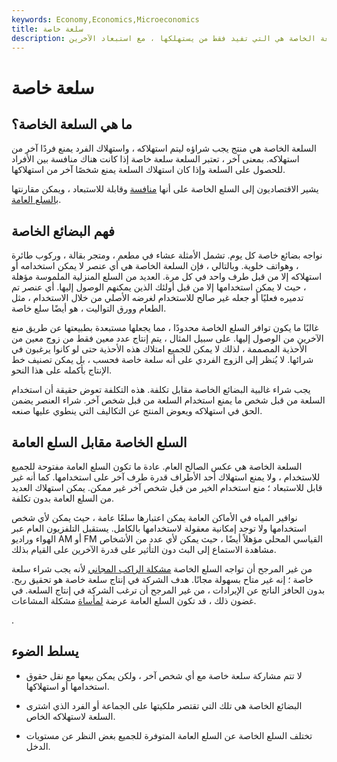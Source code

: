 ```yaml
---
keywords: Economy,Economics,Microeconomics
title: سلعة خاصة
description: السلعة الخاصة هي التي تفيد فقط من يستهلكها ، مع استبعاد الآخرين.
---
```


# سلعة خاصة
## ما هي السلعة الخاصة؟

السلعة الخاصة هي منتج يجب شراؤه ليتم استهلاكه ، واستهلاك الفرد يمنع فردًا آخر من استهلاكه. بمعنى آخر ، تعتبر السلعة سلعة خاصة إذا كانت هناك منافسة بين الأفراد للحصول على السلعة وإذا كان استهلاك السلعة يمنع شخصًا آخر من استهلاكها.

يشير الاقتصاديون إلى السلع الخاصة على أنها [منافسة](/rival_good) وقابلة للاستبعاد ، ويمكن مقارنتها [بالسلع العامة](/public-good).

## فهم البضائع الخاصة

نواجه بضائع خاصة كل يوم. تشمل الأمثلة عشاء في مطعم ، ومتجر بقالة ، وركوب طائرة ، وهواتف خلوية. وبالتالي ، فإن السلعة الخاصة هي أي عنصر لا يمكن استخدامه أو استهلاكه إلا من قبل طرف واحد في كل مرة. العديد من السلع المنزلية الملموسة مؤهلة ، حيث لا يمكن استخدامها إلا من قبل أولئك الذين يمكنهم الوصول إليها. أي عنصر تم تدميره فعليًا أو جعله غير صالح للاستخدام لغرضه الأصلي من خلال الاستخدام ، مثل الطعام وورق التواليت ، هو أيضًا سلع خاصة.

غالبًا ما يكون توافر السلع الخاصة محدودًا ، مما يجعلها مستبعدة بطبيعتها عن طريق منع الآخرين من الوصول إليها. على سبيل المثال ، يتم إنتاج عدد معين فقط من زوج معين من الأحذية المصممة ، لذلك لا يمكن للجميع امتلاك هذه الأحذية حتى لو كانوا يرغبون في شرائها. لا يُنظر إلى الزوج الفردي على أنه سلعة خاصة فحسب ، بل يمكن تصنيف خط الإنتاج بأكمله على هذا النحو.

يجب شراء غالبية البضائع الخاصة مقابل تكلفة. هذه التكلفة تعوض حقيقة أن استخدام السلعة من قبل شخص ما يمنع استخدام السلعة من قبل شخص آخر. شراء العنصر يضمن الحق في استهلاكه ويعوض المنتج عن التكاليف التي ينطوي عليها صنعه.

## السلع الخاصة مقابل السلع العامة

السلعة الخاصة هي عكس الصالح العام. عادة ما تكون السلع العامة مفتوحة للجميع للاستخدام ، ولا يمنع استهلاك أحد الأطراف قدرة طرف آخر على استخدامها. كما أنه غير قابل للاستبعاد ؛ منع استخدام الخير من قبل شخص آخر غير ممكن. يمكن استهلاك العديد من السلع العامة بدون تكلفة.

نوافير المياه في الأماكن العامة يمكن اعتبارها سلعًا عامة ، حيث يمكن لأي شخص استخدامها ولا توجد إمكانية معقولة لاستخدامها بالكامل. يستقبل التلفزيون العام عبر الهواء وراديو AM أو FM القياسي المحلي مؤهلاً أيضًا ، حيث يمكن لأي عدد من الأشخاص مشاهدة الاستماع إلى البث دون التأثير على قدرة الآخرين على القيام بذلك.

من غير المرجح أن تواجه السلع الخاصة [مشكلة الراكب المجاني](/free_rider_problem) لأنه يجب شراء سلعة خاصة ؛ إنه غير متاح بسهولة مجانًا. هدف الشركة في إنتاج سلعة خاصة هو تحقيق ربح. بدون الحافز الناتج عن الإيرادات ، من غير المرجح أن ترغب الشركة في إنتاج السلعة. في غضون ذلك ، قد تكون السلع العامة عرضة [لمأساة](/tragedy-of-the-commons) مشكلة المشاعات.

.

## يسلط الضوء

- لا تتم مشاركة سلعة خاصة مع أي شخص آخر ، ولكن يمكن بيعها مع نقل حقوق استخدامها أو استهلاكها.

- البضائع الخاصة هي تلك التي تقتصر ملكيتها على الجماعة أو الفرد الذي اشترى السلعة لاستهلاكه الخاص.

- تختلف السلع الخاصة عن السلع العامة المتوفرة للجميع بغض النظر عن مستويات الدخل.

